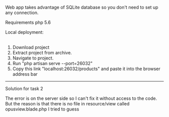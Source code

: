 Web app takes advantage of SQLite database so you don't need to set up any connection.

Requirements php 5.6 <br>

Local deployment:<br/><br/>
1) Download project<br/>
2) Extract project from archive.<br/>
3) Navigate to project.<br/>
4) Run "php artisan serve --port=26032"<br/>
5) Copy this link "localhost:26032/products" and paste it into the browser address bar


<hr>

Solution for task 2

The error is on the server side so I can't fix it without access to the code. But the reason is that there is no file in resource/view called opusview.blade.php
I tried to guess

